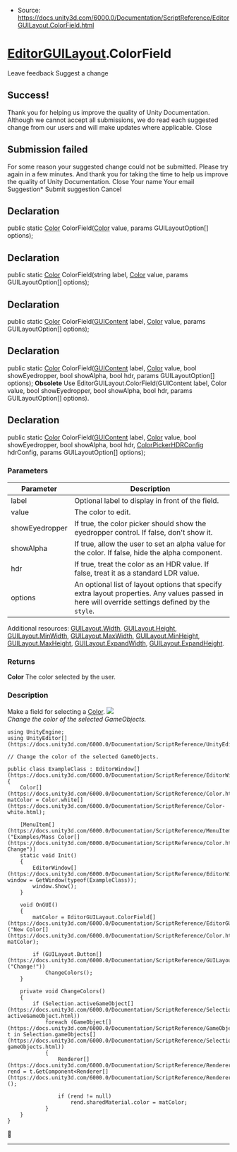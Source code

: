 * Source: https://docs.unity3d.com/6000.0/Documentation/ScriptReference/EditorGUILayout.ColorField.html

#  [EditorGUILayout](https://docs.unity3d.com/6000.0/Documentation/ScriptReference/EditorGUILayout.html).ColorField
Leave feedback
Suggest a change
## Success!
Thank you for helping us improve the quality of Unity Documentation. Although we cannot accept all submissions, we do read each suggested change from our users and will make updates where applicable.
Close
## Submission failed
For some reason your suggested change could not be submitted. Please <a>try again</a> in a few minutes. And thank you for taking the time to help us improve the quality of Unity Documentation.
Close
Your name Your email Suggestion* Submit suggestion
Cancel
## Declaration
public static [Color](https://docs.unity3d.com/6000.0/Documentation/ScriptReference/Color.html) ColorField([Color](https://docs.unity3d.com/6000.0/Documentation/ScriptReference/Color.html) value, params GUILayoutOption[] options); 
## Declaration
public static [Color](https://docs.unity3d.com/6000.0/Documentation/ScriptReference/Color.html) ColorField(string label, [Color](https://docs.unity3d.com/6000.0/Documentation/ScriptReference/Color.html) value, params GUILayoutOption[] options); 
## Declaration
public static [Color](https://docs.unity3d.com/6000.0/Documentation/ScriptReference/Color.html) ColorField([GUIContent](https://docs.unity3d.com/6000.0/Documentation/ScriptReference/GUIContent.html) label, [Color](https://docs.unity3d.com/6000.0/Documentation/ScriptReference/Color.html) value, params GUILayoutOption[] options); 
## Declaration
public static [Color](https://docs.unity3d.com/6000.0/Documentation/ScriptReference/Color.html) ColorField([GUIContent](https://docs.unity3d.com/6000.0/Documentation/ScriptReference/GUIContent.html) label, [Color](https://docs.unity3d.com/6000.0/Documentation/ScriptReference/Color.html) value, bool showEyedropper, bool showAlpha, bool hdr, params GUILayoutOption[] options); 
**Obsolete** Use EditorGUILayout.ColorField(GUIContent label, Color value, bool showEyedropper, bool showAlpha, bool hdr, params GUILayoutOption[] options).
## Declaration
public static [Color](https://docs.unity3d.com/6000.0/Documentation/ScriptReference/Color.html) ColorField([GUIContent](https://docs.unity3d.com/6000.0/Documentation/ScriptReference/GUIContent.html) label, [Color](https://docs.unity3d.com/6000.0/Documentation/ScriptReference/Color.html) value, bool showEyedropper, bool showAlpha, bool hdr, [ColorPickerHDRConfig](https://docs.unity3d.com/6000.0/Documentation/ScriptReference/ColorPickerHDRConfig.html) hdrConfig, params GUILayoutOption[] options); 
### Parameters
Parameter | Description  
---|---  
label | Optional label to display in front of the field.  
value | The color to edit.  
showEyedropper | If true, the color picker should show the eyedropper control. If false, don't show it.  
showAlpha | If true, allow the user to set an alpha value for the color. If false, hide the alpha component.  
hdr | If true, treat the color as an HDR value. If false, treat it as a standard LDR value.  
options | An optional list of layout options that specify extra layout properties. Any values passed in here will override settings defined by the `style`.  
Additional resources: [GUILayout.Width](https://docs.unity3d.com/6000.0/Documentation/ScriptReference/GUILayout.Width.html), [GUILayout.Height](https://docs.unity3d.com/6000.0/Documentation/ScriptReference/GUILayout.Height.html), [GUILayout.MinWidth](https://docs.unity3d.com/6000.0/Documentation/ScriptReference/GUILayout.MinWidth.html), [GUILayout.MaxWidth](https://docs.unity3d.com/6000.0/Documentation/ScriptReference/GUILayout.MaxWidth.html), [GUILayout.MinHeight](https://docs.unity3d.com/6000.0/Documentation/ScriptReference/GUILayout.MinHeight.html), [GUILayout.MaxHeight](https://docs.unity3d.com/6000.0/Documentation/ScriptReference/GUILayout.MaxHeight.html), [GUILayout.ExpandWidth](https://docs.unity3d.com/6000.0/Documentation/ScriptReference/GUILayout.ExpandWidth.html), [GUILayout.ExpandHeight](https://docs.unity3d.com/6000.0/Documentation/ScriptReference/GUILayout.ExpandHeight.html).  
### Returns
**Color** The color selected by the user. 
### Description
Make a field for selecting a [Color](https://docs.unity3d.com/6000.0/Documentation/ScriptReference/Color.html).
![](https://docs.unity3d.com/6000.0/Documentation/StaticFiles/ScriptRefImages/MassiveColorChange.png)   
_Change the color of the selected GameObjects._
```
using UnityEngine;
using UnityEditor[](https://docs.unity3d.com/6000.0/Documentation/ScriptReference/UnityEditor.html);  
  
// Change the color of the selected GameObjects.  
  
public class ExampleClass : EditorWindow[](https://docs.unity3d.com/6000.0/Documentation/ScriptReference/EditorWindow.html)
{
    Color[](https://docs.unity3d.com/6000.0/Documentation/ScriptReference/Color.html) matColor = Color.white[](https://docs.unity3d.com/6000.0/Documentation/ScriptReference/Color-white.html);  
  
    [MenuItem[](https://docs.unity3d.com/6000.0/Documentation/ScriptReference/MenuItem.html)("Examples/Mass Color[](https://docs.unity3d.com/6000.0/Documentation/ScriptReference/Color.html) Change")]
    static void Init()
    {
        EditorWindow[](https://docs.unity3d.com/6000.0/Documentation/ScriptReference/EditorWindow.html) window = GetWindow(typeof(ExampleClass));
        window.Show();
    }  
  
    void OnGUI()
    {
        matColor = EditorGUILayout.ColorField[](https://docs.unity3d.com/6000.0/Documentation/ScriptReference/EditorGUILayout.ColorField.html)("New Color[](https://docs.unity3d.com/6000.0/Documentation/ScriptReference/Color.html)", matColor);  
  
        if (GUILayout.Button[](https://docs.unity3d.com/6000.0/Documentation/ScriptReference/GUILayout.Button.html)("Change!"))
            ChangeColors();
    }  
  
    private void ChangeColors()
    {
        if (Selection.activeGameObject[](https://docs.unity3d.com/6000.0/Documentation/ScriptReference/Selection-activeGameObject.html))
            foreach (GameObject[](https://docs.unity3d.com/6000.0/Documentation/ScriptReference/GameObject.html) t in Selection.gameObjects[](https://docs.unity3d.com/6000.0/Documentation/ScriptReference/Selection-gameObjects.html))
            {
                Renderer[](https://docs.unity3d.com/6000.0/Documentation/ScriptReference/Renderer.html) rend = t.GetComponent<Renderer[](https://docs.unity3d.com/6000.0/Documentation/ScriptReference/Renderer.html)>();  
  
                if (rend != null)
                    rend.sharedMaterial.color = matColor;
            }
    }
}

```

* * *
